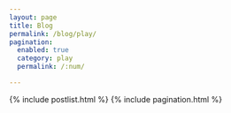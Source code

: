 ```yaml
---
layout: page
title: Blog
permalink: /blog/play/
pagination:
  enabled: true
  category: play
  permalink: /:num/

---
```


{% include postlist.html %}
{% include pagination.html %}
